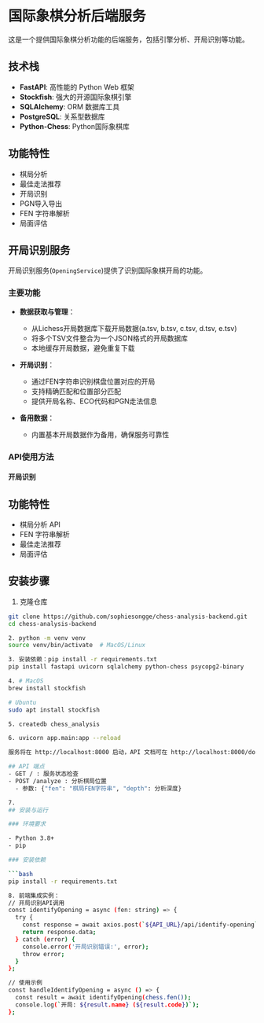# 国际象棋分析后端服务

这是一个提供国际象棋分析功能的后端服务，包括引擎分析、开局识别等功能。

## 技术栈

- **FastAPI**: 高性能的 Python Web 框架
- **Stockfish**: 强大的开源国际象棋引擎
- **SQLAlchemy**: ORM 数据库工具
- **PostgreSQL**: 关系型数据库
- **Python-Chess**: Python国际象棋库

## 功能特性

- 棋局分析
- 最佳走法推荐
- 开局识别
- PGN导入导出
- FEN 字符串解析
- 局面评估

## 开局识别服务

开局识别服务(`OpeningService`)提供了识别国际象棋开局的功能。

### 主要功能

- **数据获取与管理**：
  - 从Lichess开局数据库下载开局数据(a.tsv, b.tsv, c.tsv, d.tsv, e.tsv)
  - 将多个TSV文件整合为一个JSON格式的开局数据库
  - 本地缓存开局数据，避免重复下载

- **开局识别**：
  - 通过FEN字符串识别棋盘位置对应的开局
  - 支持精确匹配和位置部分匹配
  - 提供开局名称、ECO代码和PGN走法信息

- **备用数据**：
  - 内置基本开局数据作为备用，确保服务可靠性

### API使用方法

#### 开局识别

## 功能特性

- 棋局分析 API
- FEN 字符串解析
- 最佳走法推荐
- 局面评估

## 安装步骤

1. 克隆仓库

```bash
git clone https://github.com/sophiesongge/chess-analysis-backend.git
cd chess-analysis-backend

2. python -m venv venv
source venv/bin/activate  # MacOS/Linux

3. 安装依赖：pip install -r requirements.txt
pip install fastapi uvicorn sqlalchemy python-chess psycopg2-binary

4. # MacOS
brew install stockfish

# Ubuntu
sudo apt install stockfish

5. createdb chess_analysis

6. uvicorn app.main:app --reload

服务将在 http://localhost:8000 启动，API 文档可在 http://localhost:8000/docs 查看。

## API 端点
- GET / : 服务状态检查
- POST /analyze : 分析棋局位置
  - 参数: {"fen": "棋局FEN字符串", "depth": 分析深度}

7.
## 安装与运行

### 环境要求

- Python 3.8+
- pip

### 安装依赖

```bash
pip install -r requirements.txt

8. 前端集成实例：
// 开局识别API调用
const identifyOpening = async (fen: string) => {
  try {
    const response = await axios.post(`${API_URL}/api/identify-opening`, { fen });
    return response.data;
  } catch (error) {
    console.error('开局识别错误:', error);
    throw error;
  }
};

// 使用示例
const handleIdentifyOpening = async () => {
  const result = await identifyOpening(chess.fen());
  console.log(`开局: ${result.name} (${result.code})`);
};

